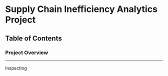 # Supply Chain Inefficiency Analytics Project

## Table of Contents

### Project Overview
---
Inspecting
